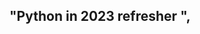 <!--<div>
    <article itemprop="text">
        <h1 dir="auto">&quot;REST APIs with Flask and Python in 2023&quot;, covers the following topics:</h1>
        <ul dir="auto">
            <li>How to use Flask and Python to create web applications</li>
            <li>Building, deploying and debugging REST API services</li>
            <li>How to use JSON and AJAX for data exchange</li>
            <li>Create and use authentication for secure web applications</li>
            <li>Learn and use best practices for designing, developing and testing web applications</li>
            <li>Create a back-end application that interact with databases</li>
            <li>Plan, build and document a complete web application using the latest technologies</li>
            <li>Understand resource-oriented architectures</li>
            <li>Learn to use open source libraries for web development with Python and Flask</li>
            <li>Learn about database modeling, indexing strategies, query optimization, and replication</li>
            <li>Understand the challenges of deploying in a production environment and scale up applications properly</li>
        </ul>
    </article>
</div> -->

<div>
    <article itemprop="text">
        <h1 dir="auto">&quot;Python in 2023 refresher &quot;,</h1>
    </article>
</div>
